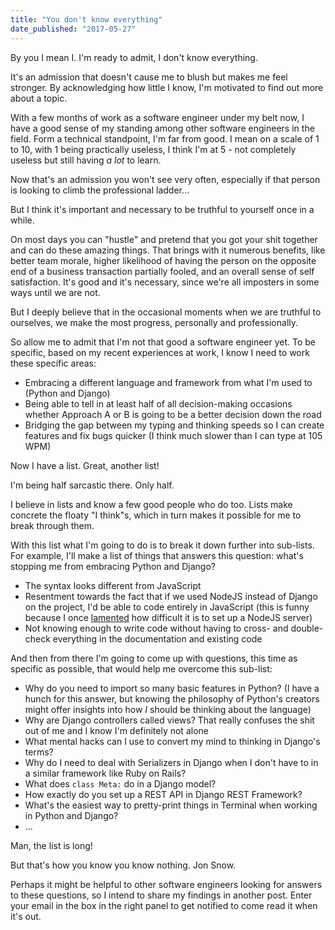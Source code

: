 ```yaml
---
title: "You don't know everything"
date_published: "2017-05-27"
---
```


By you I mean I. I'm ready to admit, I don't know everything.

It's an admission that doesn't cause me to blush but makes me feel stronger. By acknowledging how little I know, I'm motivated to find out more about a topic.

With a few months of work as a software engineer under my belt now, I have a good sense of my standing among other software engineers in the field. Form a technical standpoint, I'm far from good. I mean on a scale of 1 to 10, with 1 being practically useless, I think I'm at 5 - not completely useless but still having _a lot_ to learn.

Now that's an admission you won't see very often, especially if that person is looking to climb the professional ladder...

But I think it's important and necessary to be truthful to yourself once in a while.

On most days you can "hustle" and pretend that you got your shit together and can do these amazing things. That brings with it numerous benefits, like better team morale, higher likelihood of having the person on the opposite end of a business transaction partially fooled, and an overall sense of self satisfaction. It's good and it's necessary, since we're all imposters in some ways until we are not.

But I deeply believe that in the occasional moments when we are truthful to ourselves, we make the most progress, personally and professionally.

So allow me to admit that I'm not that good a software engineer yet. To be specific, based on my recent experiences at work, I know I need to work these specific areas:

- Embracing a different language and framework from what I'm used to (Python and Django)
- Being able to tell in at least half of all decision-making occasions whether Approach A or B is going to be a better decision down the road
- Bridging the gap between my typing and thinking speeds so I can create features and fix bugs quicker (I think much slower than I can type at 105 WPM)

Now I have a list. Great, another list!

I'm being half sarcastic there. Only half.

I believe in lists and know a few good people who do too. Lists make concrete the floaty "I think"s, which in turn makes it possible for me to break through them.

With this list what I'm going to do is to break it down further into sub-lists. For example, I'll make a list of things that answers this question: what's stopping me from embracing Python and Django?

- The syntax looks different from JavaScript
- Resentment towards the fact that if we used NodeJS instead of Django on the project, I'd be able to code entirely in JavaScript (this is funny because I once [lamented](/2016-09-19-nodejs-server-nightmare/) how difficult it is to set up a NodeJS server)
- Not knowing enough to write code without having to cross- and double-check everything in the documentation and existing code

And then from there I'm going to come up with questions, this time as specific as possible, that would help me overcome this sub-list:

- Why do you need to import so many basic features in Python? (I have a hunch for this answer, but knowing the philosophy of Python's creators might offer insights into how _I_ should be thinking about the language)
- Why are Django controllers called views? That really confuses the shit out of me and I know I'm definitely not alone
- What mental hacks can I use to convert my mind to thinking in Django's terms?
- Why do I need to deal with Serializers in Django when I don't have to in a similar framework like Ruby on Rails?
- What does `class Meta:` do in a Django model?
- How exactly do you set up a REST API in Django REST Framework?
- What's the easiest way to pretty-print things in Terminal when working in Python and Django?
- ...

Man, the list is long!

But that's how you know you know nothing. Jon Snow.

Perhaps it might be helpful to other software engineers looking for answers to these questions, so I intend to share my findings in another post. Enter your email in the box in the right panel to get notified to come read it when it's out.
